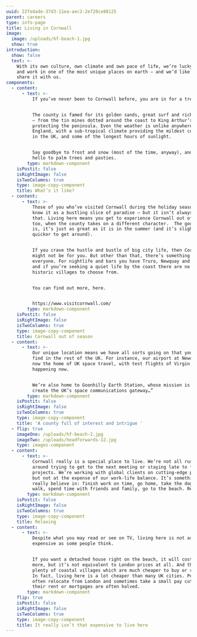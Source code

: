 ```yaml
---
uuid: 22fe4ade-37d3-11ea-aec2-2e728ce88125
parent: careers
type: info-page
title: Living in Cornwall
image:
  image: /uploads/hf-beach-1.jpg
  show: true
introduction:
  show: false
  text: >-
    With its own culture, own climate and own pace of life, we’re lucky to live
    and work in one of the most unique places on earth – and we’d like you to
    share it with us.
components:
  - content:
      - text: >-
          If you’ve never been to Cornwall before, you are in for a treat. 


          The county is famed for its golden sands, great surf and rich history
          – from the tin mines dotted around the coast to King Arthur’s castle
          protecting the peninsula. Even the weather is unlike anywhere else in
          England, with a sub-tropical climate providing the mildest conditions
          in the UK, and some of the longest hours of sunlight.


          Say goodbye to frost and snow (most of the time, anyway), and say
          hello to palm trees and pasties.
        type: markdown-component
    isPostit: false
    isRightImage: false
    isTwoColumns: true
    type: image-copy-component
    title: What’s it like?
  - content:
      - text: >-
          Those of you who’ve visited Cornwall during the holiday season will
          know it as a bustling slice of paradise – but it isn’t always like
          that. Living here means you get to experience Cornwall out of season,
          too, when the county takes on a different character.  The good news
          is, it’s just as great as it is in the summer (and it’s slightly
          quicker to get around). 


          If you crave the hustle and bustle of big city life, then Cornwall
          might not be for you. But other than that, there’s something for
          everyone. For nightlife and bars you have Truro, Newquay and Falmouth,
          and if you’re seeking a quiet life by the coast there are no end of
          historic villages to choose from. 


          You can find out more, here.


          https://www.visitcornwall.com/
        type: markdown-component
    isPostit: false
    isRightImage: false
    isTwoColumns: true
    type: image-copy-component
    title: Cornwall out of season
  - content:
      - text: >-
          Our unique location means we have all sorts going on that you won’t
          find in the rest of the UK. For instance, our airport at Newquay is
          now the home of UK space travel, with test flights of Virgin Orbit
          happening now. 


          We’re also home to Goonhilly Earth Station, whose mission is "to
          create the UK’s space communications gateway…”
        type: markdown-component
    isPostit: false
    isRightImage: false
    isTwoColumns: true
    type: image-copy-component
    title: 'A county full of interest and intrigue '
  - flip: true
    imageOne: /uploads/hf-beach-2.jpg
    imageTwo: /uploads/headforwards-12.jpg
    type: images-component
  - content:
      - text: >-
          Cornwall really is a special place to live. We’re not all rushing
          around trying to get to the next meeting or staying late to finish
          projects. We’re working with global clients on cutting-edge projects,
          but not at the expense of our work-life balance. It’s something we
          really believe in: finish work on time, go home, take the dog for a
          walk, spend time with friends and family, go to the beach. Relax!
        type: markdown-component
    isPostit: false
    isRightImage: false
    isTwoColumns: true
    type: image-copy-component
    title: Relaxing
  - content:
      - text: >-
          Despite what you may read or see on TV, living here is not as
          expensive as some people think.


          If you want a detached house right on the beach, it will cost you
          more, but it’s not equivalent to London prices at all. And there are
          plenty of coastal villages which are much cheaper to buy or rent in.
          In fact, living here is a lot cheaper than many UK cities. People
          often relocate from London and sometimes take a small pay cut, but
          their rent or mortgages are often halved.
        type: markdown-component
    flip: true
    isPostit: false
    isRightImage: false
    isTwoColumns: true
    type: image-copy-component
    title: It really isn’t that expensive to live here
---
```


